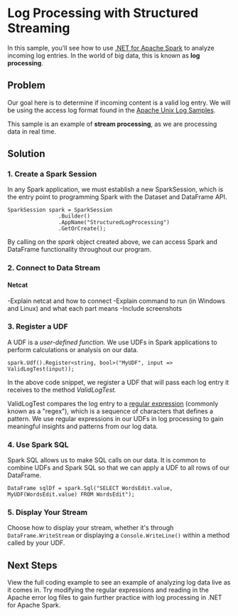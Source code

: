 # Log Processing with Structured Streaming

In this sample, you'll see how to use [.NET for Apache Spark](https://dotnet.microsoft.com/apps/data/spark) 
to analyze incoming log entries. In the world of big data, this is known as **log processing**.

## Problem

Our goal here is to determine if incoming content is a valid log entry. We will be using the access log format found in the
[Apache Unix Log Samples](http://www.monitorware.com/en/logsamples/apache.php). 

This sample is an example of **stream processing**, as we are processing data in real time.

## Solution

### 1. Create a Spark Session

In any Spark application, we must establish a new SparkSession, which is the entry point to programming Spark with the Dataset and 
DataFrame API.

```CSharp
SparkSession spark = SparkSession
                .Builder()
                .AppName("StructuredLogProcessing")
                .GetOrCreate();
```

By calling on the *spark* object created above, we can access Spark and DataFrame functionality throughout our program.

### 2. Connect to Data Stream

#### Netcat

-Explain netcat and how to connect
-Explain command to run (in Windows and Linux) and what each part means
-Include screenshots

### 3. Register a UDF

A UDF is a *user-defined function.* We use UDFs in Spark applications to perform calculations or analysis on our data.

```CSharp
spark.Udf().Register<string, bool>("MyUDF", input => ValidLogTest(input));
```

In the above code snippet, we register a UDF that will pass each log entry it receives to the method *ValidLogTest.*

ValidLogTest compares the log entry to a [regular expression](https://docs.microsoft.com/en-us/dotnet/standard/base-types/regular-expression-language-quick-reference)
(commonly known as a "regex"), which is a sequence of characters that defines a pattern. We use regular expressions in our UDFs in
log processing to gain meaningful insights and patterns from our log data. 

### 4. Use Spark SQL

Spark SQL allows us to make SQL calls on our data. It is common to combine UDFs and Spark SQL so that we can apply a UDF to all 
rows of our DataFrame.

```CSharp
DataFrame sqlDf = spark.Sql("SELECT WordsEdit.value, MyUDF(WordsEdit.value) FROM WordsEdit"); 
```

### 5. Display Your Stream

Choose how to display your stream, whether it's through ```DataFrame.WriteStream``` or displaying a ```Console.WriteLine()```
within a method called by your UDF.

## Next Steps
View the full coding example to see an example of analyzing log data live as it comes in. Try modifying the regular expressions and 
reading in the Apache error log files to gain further practice with log processing in .NET for Apache Spark.
